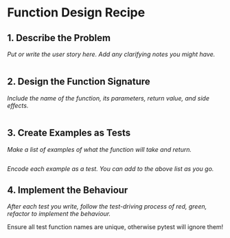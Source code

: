# Function Design Recipe

## 1. Describe the Problem

_Put or write the user story here. Add any clarifying notes you might have._

``` python

```

## 2. Design the Function Signature

_Include the name of the function, its parameters, return value, and side effects._

``` python

```

## 3. Create Examples as Tests

_Make a list of examples of what the function will take and return._

``` python

```

_Encode each example as a test. You can add to the above list as you go._

## 4. Implement the Behaviour

_After each test you write, follow the test-driving process of red, green, refactor to implement the behaviour._

Ensure all test function names are unique, otherwise pytest will ignore them!